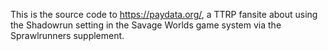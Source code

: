 This is the source code to https://paydata.org/, a TTRP fansite about using the Shadowrun setting in the Savage Worlds game system via the Sprawlrunners supplement.